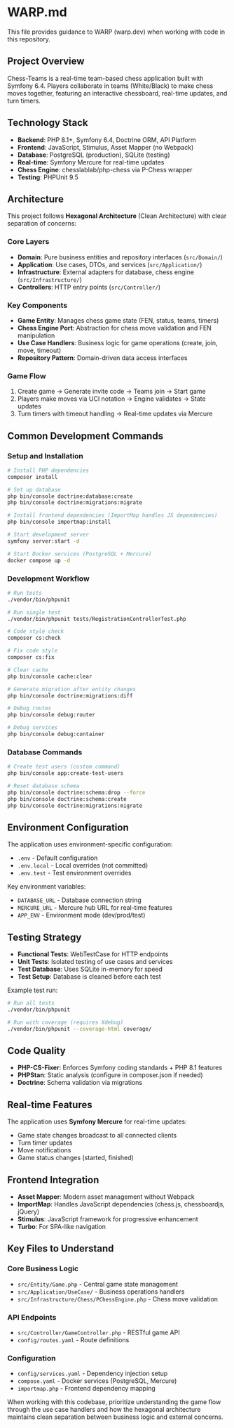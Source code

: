 # WARP.md

This file provides guidance to WARP (warp.dev) when working with code in this repository.

## Project Overview

Chess-Teams is a real-time team-based chess application built with Symfony 6.4. Players collaborate in teams (White/Black) to make chess moves together, featuring an interactive chessboard, real-time updates, and turn timers.

## Technology Stack

- **Backend**: PHP 8.1+, Symfony 6.4, Doctrine ORM, API Platform
- **Frontend**: JavaScript, Stimulus, Asset Mapper (no Webpack)
- **Database**: PostgreSQL (production), SQLite (testing)
- **Real-time**: Symfony Mercure for real-time updates
- **Chess Engine**: chesslablab/php-chess via P-Chess wrapper
- **Testing**: PHPUnit 9.5

## Architecture

This project follows **Hexagonal Architecture** (Clean Architecture) with clear separation of concerns:

### Core Layers

- **Domain**: Pure business entities and repository interfaces (`src/Domain/`)
- **Application**: Use cases, DTOs, and services (`src/Application/`)  
- **Infrastructure**: External adapters for database, chess engine (`src/Infrastructure/`)
- **Controllers**: HTTP entry points (`src/Controller/`)

### Key Components

- **Game Entity**: Manages chess game state (FEN, status, teams, timers)
- **Chess Engine Port**: Abstraction for chess move validation and FEN manipulation
- **Use Case Handlers**: Business logic for game operations (create, join, move, timeout)
- **Repository Pattern**: Domain-driven data access interfaces

### Game Flow

1. Create game → Generate invite code → Teams join → Start game
2. Players make moves via UCI notation → Engine validates → State updates
3. Turn timers with timeout handling → Real-time updates via Mercure

## Common Development Commands

### Setup and Installation

```bash
# Install PHP dependencies
composer install

# Set up database
php bin/console doctrine:database:create
php bin/console doctrine:migrations:migrate

# Install frontend dependencies (ImportMap handles JS dependencies)
php bin/console importmap:install

# Start development server
symfony server:start -d

# Start Docker services (PostgreSQL + Mercure)
docker compose up -d
```

### Development Workflow

```bash
# Run tests
./vendor/bin/phpunit

# Run single test
./vendor/bin/phpunit tests/RegistrationControllerTest.php

# Code style check
composer cs:check

# Fix code style
composer cs:fix

# Clear cache
php bin/console cache:clear

# Generate migration after entity changes
php bin/console doctrine:migrations:diff

# Debug routes
php bin/console debug:router

# Debug services
php bin/console debug:container
```

### Database Commands

```bash
# Create test users (custom command)
php bin/console app:create-test-users

# Reset database schema
php bin/console doctrine:schema:drop --force
php bin/console doctrine:schema:create
php bin/console doctrine:migrations:migrate
```

## Environment Configuration

The application uses environment-specific configuration:

- `.env` - Default configuration
- `.env.local` - Local overrides (not committed)
- `.env.test` - Test environment overrides

Key environment variables:

- `DATABASE_URL` - Database connection string
- `MERCURE_URL` - Mercure hub URL for real-time features
- `APP_ENV` - Environment mode (dev/prod/test)

## Testing Strategy

- **Functional Tests**: WebTestCase for HTTP endpoints
- **Unit Tests**: Isolated testing of use cases and services
- **Test Database**: Uses SQLite in-memory for speed
- **Test Setup**: Database is cleaned before each test

Example test run:

```bash
# Run all tests
./vendor/bin/phpunit

# Run with coverage (requires Xdebug)
./vendor/bin/phpunit --coverage-html coverage/
```

## Code Quality

- **PHP-CS-Fixer**: Enforces Symfony coding standards + PHP 8.1 features
- **PHPStan**: Static analysis (configure in composer.json if needed)
- **Doctrine**: Schema validation via migrations

## Real-time Features

The application uses **Symfony Mercure** for real-time updates:

- Game state changes broadcast to all connected clients
- Turn timer updates
- Move notifications
- Game status changes (started, finished)

## Frontend Integration

- **Asset Mapper**: Modern asset management without Webpack
- **ImportMap**: Handles JavaScript dependencies (chess.js, chessboardjs, jQuery)
- **Stimulus**: JavaScript framework for progressive enhancement
- **Turbo**: For SPA-like navigation

## Key Files to Understand

### Core Business Logic

- `src/Entity/Game.php` - Central game state management
- `src/Application/UseCase/` - Business operations handlers
- `src/Infrastructure/Chess/PChessEngine.php` - Chess move validation

### API Endpoints

- `src/Controller/GameController.php` - RESTful game API
- `config/routes.yaml` - Route definitions

### Configuration

- `config/services.yaml` - Dependency injection setup
- `compose.yaml` - Docker services (PostgreSQL, Mercure)
- `importmap.php` - Frontend dependency mapping

When working with this codebase, prioritize understanding the game flow through the use case handlers and how the hexagonal architecture maintains clean separation between business logic and external concerns.
